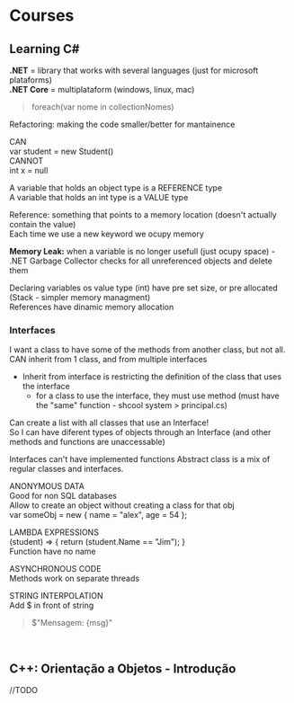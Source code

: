 # Courses

## **Learning C#**

**.NET** = library that works with several languages (just for microsoft plataforms)  
**.NET Core** = multiplataform (windows, linux, mac)

> foreach(var nome in collectionNomes)

Refactoring: making the code smaller/better for mantainence

CAN  
var student = new Student()  
CANNOT  
int x = null

A variable that holds an object type is a REFERENCE type  
A variable that holds an int type is a VALUE type

Reference: something that points to a memory location (doesn't actually contain the value)  
Each time we use a new keyword we ocupy memory

**Memory Leak:** when a variable is no longer usefull (just ocupy space) - .NET Garbage Collector checks for all unreferenced objects and delete them

Declaring variables os value type (int) have pre set size, or pre allocated (Stack - simpler memory managment)  
References have dinamic memory allocation

### Interfaces
I want a class to have some of the methods from another class, but not all.  
CAN inherit from 1 class, and from multiple interfaces  
- Inherit from interface is restricting the definition of the class that uses the interface  
  - for a class to use the interface, they must use method (must have the "same" function - shcool system > principal.cs)

Can create a list with all classes that use an Interface!  
So I can have diferent types of objects through an Interface (and other methods and functions are unaccessable)

Interfaces can't have implemented functions
Abstract class is a mix of regular classes and interfaces. 

ANONYMOUS DATA  
Good for non SQL databases  
Allow to create an object without creating a class for that obj  
var someObj = new { name = "alex", age = 54 };  

LAMBDA EXPRESSIONS  
(student) => { return (student.Name == "Jim"); }  
Function have no name  

ASYNCHRONOUS CODE  
Methods work on separate threads  

STRING INTERPOLATION  
Add $ in front of string  
> $"Mensagem: {msg}"  

<br>

## **C++: Orientação a Objetos - Introdução**

//TODO